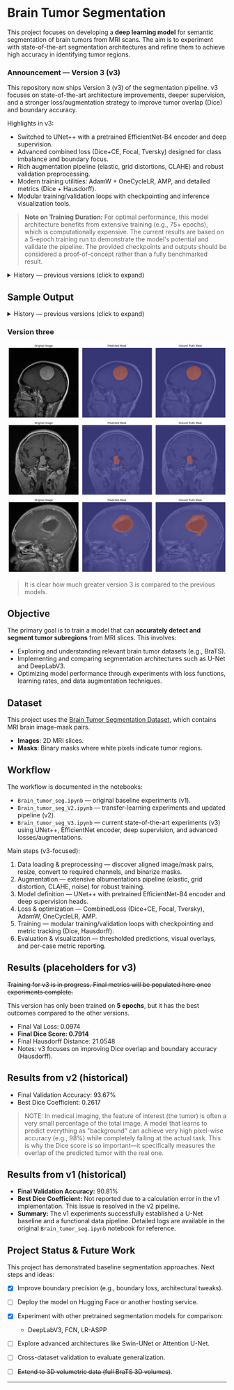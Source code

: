 # Brain Tumor Segmentation

This project focuses on developing a **deep learning model** for semantic segmentation of brain tumors from MRI scans. The aim is to experiment with state-of-the-art segmentation architectures and refine them to achieve high accuracy in identifying tumor regions.

### Announcement — Version 3 (v3)
This repository now ships Version 3 (v3) of the segmentation pipeline. v3 focuses on state-of-the-art architecture improvements, deeper supervision, and a stronger loss/augmentation strategy to improve tumor overlap (Dice) and boundary accuracy.

Highlights in v3:
- Switched to UNet++ with a pretrained EfficientNet-B4 encoder and deep supervision.
- Advanced combined loss (Dice+CE, Focal, Tversky) designed for class imbalance and boundary focus.
- Rich augmentation pipeline (elastic, grid distortions, CLAHE) and robust validation preprocessing.
- Modern training utilities: AdamW + OneCycleLR, AMP, and detailed metrics (Dice + Hausdorff).
- Modular training/validation loops with checkpointing and inference visualization tools.

> **Note on Training Duration:** For optimal performance, this model architecture benefits from extensive training (e.g., 75+ epochs), which is computationally expensive. The current results are based on a 5-epoch training run to demonstrate the model's potential and validate the pipeline. The provided checkpoints and outputs should be considered a proof-of-concept rather than a fully benchmarked result.

<details>
<summary>History — previous versions (click to expand)</summary>

#### Announcement — Version 2 (v2)
This repository includes a second version (v2) of the segmentation pipeline. v2 focused on transfer-learning with DeepLabV3 (ResNet-50) and pipeline improvements. Work continues iteratively; training metrics for v2 are kept here for reference.

> The output is still not satisfying, but experiments continue.

##### What's new in v2 (high level)
- Switched to `torchvision's DeepLabV3` (ResNet-50) with pretrained weights for transfer learning.
- Adapted the model to single-channel (grayscale) MRI slices by replacing the first convolutional layer.
- Replaced classifier and auxiliary heads to produce two output channels (background vs tumor).
- Backbone parameters were frozen initially to speed up convergence and reduce overfitting risk.
- Introduced a concise, reproducible transform pipeline for grayscale images.
- Implemented a custom PyTorch Dataset that aligns image/mask pairs and binarizes masks.
- Integrated MONAI's DiceLoss and DiceMetric for segmentation-specific training and evaluation.
- Enabled Automatic Mixed Precision (AMP) and a ReduceLROnPlateau scheduler.
- Training/validation loops are managed via a modular `going_modular.engine` for cleaner code and checkpointing.
- Corrected the Dice score implementation to ensure it is properly calculated and bounded between 0 and 1.

</details>

## Sample Output
<details>
<summary>History — previous versions (click to expand)</summary>

### **Version one**
![alt text](imgs/version_1.png)

### **Version Two**
![alt text](imgs/version_2.png)

</details>

### **Version three**
![alt text](imgs/output.png)
![alt text](imgs/image-1.png)
![alt text](imgs/image_2.png)

> It is clear how much greater version 3 is compared to the previous models.

## Objective

The primary goal is to train a model that can **accurately detect and segment tumor subregions** from MRI slices. This involves:

* Exploring and understanding relevant brain tumor datasets (e.g., BraTS).
* Implementing and comparing segmentation architectures such as U-Net and DeepLabV3.
* Optimizing model performance through experiments with loss functions, learning rates, and data augmentation techniques.

## Dataset

This project uses the [Brain Tumor Segmentation Dataset](https://www.kaggle.com/datasets/nikhilroxtomar/brain-tumor-segmentation?select=images), which contains MRI brain image–mask pairs.

* **Images**: 2D MRI slices.
* **Masks**: Binary masks where white pixels indicate tumor regions.

## Workflow

The workflow is documented in the notebooks:
- `Brain_tumor_seg.ipynb` — original baseline experiments (v1).
- `Brain_tumor_seg_V2.ipynb` — transfer-learning experiments and updated pipeline (v2).
- `Brain_tumor_seg_V3.ipynb` — current state-of-the-art experiments (v3) using UNet++, EfficientNet encoder, deep supervision, and advanced losses/augmentations.

Main steps (v3-focused):
1. Data loading & preprocessing — discover aligned image/mask pairs, resize, convert to required channels, and binarize masks.
2. Augmentation — extensive albumentations pipeline (elastic, grid distortion, CLAHE, noise) for robust training.
3. Model definition — UNet++ with pretrained EfficientNet-B4 encoder and deep supervision heads.
4. Loss & optimization — CombinedLoss (Dice+CE, Focal, Tversky), AdamW, OneCycleLR, AMP.
5. Training — modular training/validation loops with checkpointing and metric tracking (Dice, Hausdorff).
6. Evaluation & visualization — thresholded predictions, visual overlays, and per-case metric reporting.

## Results (placeholders for v3)
~~Training for v3 is in progress. Final metrics will be populated here once experiments complete.~~

This version has only been trained on **5 epochs**, but it has the best outcomes compared to the other versions.

- Final Val Loss: 0.0974
- **Final Dice Score: 0.7914**
- Final Hausdorff Distance: 21.0548
- Notes: v3 focuses on improving Dice overlap and boundary accuracy (Hausdorff).

## Results from v2 (historical)
- Final Validation Accuracy: 93.67%
- Best Dice Coefficient: 0.2617

> NOTE: In medical imaging, the feature of interest (the tumor) is often a very small percentage of the total image. A model that learns to predict everything as "background" can achieve very high pixel-wise accuracy (e.g., 98%) while completely failing at the actual task. This is why the Dice score is so important—it specifically measures the overlap of the predicted tumor with the real one.

## Results from v1 (historical)
- **Final Validation Accuracy:** 90.81%
- **Best Dice Coefficient:** Not reported due to a calculation error in the v1 implementation. This issue is resolved in the v2 pipeline.
- **Summary:** The v1 experiments successfully established a U-Net baseline and a functional data pipeline. Detailed logs are available in the original `Brain_tumor_seg.ipynb` notebook for reference.

## Project Status & Future Work


This project has demonstrated baseline segmentation approaches. Next steps and ideas:

- [x] Improve boundary precision (e.g., boundary loss, architectural tweaks).
- [ ] Deploy the model on Hugging Face or another hosting service.
- [x] Experiment with other pretrained segmentation models for comparison:
  * DeepLabV3, FCN, LR-ASPP
- [ ] Explore advanced architectures like Swin-UNet or Attention U-Net.

- [ ] Cross-dataset validation to evaluate generalization.
  
- [ ] ~~Extend to 3D volumetric data (full BraTS 3D volumes)~~.


---

